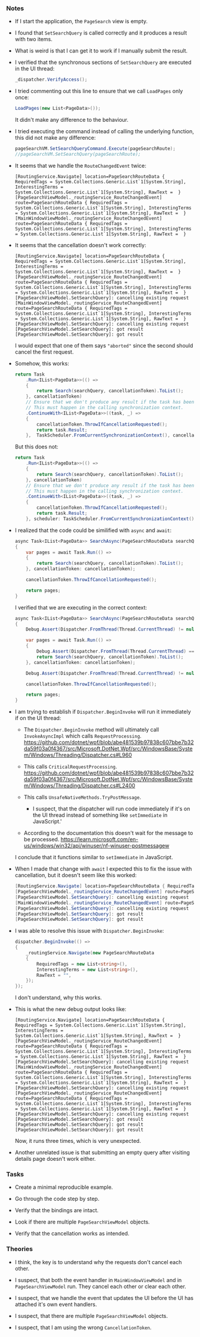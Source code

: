 ### Notes

-	If I start the application, the `PageSearch` view is empty.

-	I found that `SetSearchQuery` is called correctly and it produces a result with two items.

-	What is weird is that I can get it to work if I manually submit the result.

-	I verified that the synchronous sections of `SetSearchQuery` are executed in the UI thread:

	```csharp
    _dispatcher.VerifyAccess();
	```

-	I tried commenting out this line to ensure that we call `LoadPages` only once:

	```csharp
	LoadPages(new List<PageData>());
	```

	It didn't make any difference to the behaviour.

-	I tried executing the command instead of calling the underlying function, this did not make any difference:

	```csharp
	pageSearchVM.SetSearchQueryCommand.Execute(pageSearchRoute);
    //pageSearchVM.SetSearchQuery(pageSearchRoute);
	```

-	It seems that we handle the `RouteChangedEvent` twice:

	```none
	[RoutingService.Navigate] location=PageSearchRouteData { RequiredTags = System.Collections.Generic.List`1[System.String], InterestingTerms = System.Collections.Generic.List`1[System.String], RawText =  }
	[PageSearchViewModel._routingService_RouteChangedEvent] route=PageSearchRouteData { RequiredTags = System.Collections.Generic.List`1[System.String], InterestingTerms = System.Collections.Generic.List`1[System.String], RawText =  }
	[MainWindowViewModel._routingService_RouteChangedEvent] route=PageSearchRouteData { RequiredTags = System.Collections.Generic.List`1[System.String], InterestingTerms = System.Collections.Generic.List`1[System.String], RawText =  }
	```

-	It seems that the cancellation doesn't work correctly:

	```none
	[RoutingService.Navigate] location=PageSearchRouteData { RequiredTags = System.Collections.Generic.List`1[System.String], InterestingTerms = System.Collections.Generic.List`1[System.String], RawText =  }
	[PageSearchViewModel._routingService_RouteChangedEvent] route=PageSearchRouteData { RequiredTags = System.Collections.Generic.List`1[System.String], InterestingTerms = System.Collections.Generic.List`1[System.String], RawText =  }
	[PageSearchViewModel.SetSearchQuery]: cancelling existing request
	[MainWindowViewModel._routingService_RouteChangedEvent] route=PageSearchRouteData { RequiredTags = System.Collections.Generic.List`1[System.String], InterestingTerms = System.Collections.Generic.List`1[System.String], RawText =  }
	[PageSearchViewModel.SetSearchQuery]: cancelling existing request
	[PageSearchViewModel.SetSearchQuery]: got result
	[PageSearchViewModel.SetSearchQuery]: got result
	```

	I would expect that one of them says `"aborted"` since the second should cancel the first request.

-	Somehow, this works:
	```csharp
	return Task
        .Run<IList<PageData>>(() =>
        {
            return Search(searchQuery, cancellationToken).ToList();
        }, cancellationToken)
        // Ensure that we don't produce any result if the task has been cancelled.
        // This must happen in the calling synchronization context.
        .ContinueWith<IList<PageData>>((task, _) =>
        {
            cancellationToken.ThrowIfCancellationRequested();
            return task.Result;
        },  TaskScheduler.FromCurrentSynchronizationContext(), cancellationToken);
	```
	But this does not:
	```csharp
    return Task
        .Run<IList<PageData>>(() =>
        {
            return Search(searchQuery, cancellationToken).ToList();
        }, cancellationToken)
        // Ensure that we don't produce any result if the task has been cancelled.
        // This must happen in the calling synchronization context.
        .ContinueWith<IList<PageData>>((task, _) =>
        {
            cancellationToken.ThrowIfCancellationRequested();
            return task.Result;
        }, scheduler: TaskScheduler.FromCurrentSynchronizationContext(), cancellationToken: cancellationToken);
	```

-	I realized that the code could be similified with `async` and `await`:

	```csharp
	async Task<IList<PageData>> SearchAsync(PageSearchRouteData searchQuery, CancellationToken cancellationToken = default)
    {
        var pages = await Task.Run(() =>
        {
            return Search(searchQuery, cancellationToken).ToList();
        }, cancellationToken: cancellationToken);

        cancellationToken.ThrowIfCancellationRequested();

        return pages;
    }
	```
	I verified that we are executing in the correct context:
	```csharp
	async Task<IList<PageData>> SearchAsync(PageSearchRouteData searchQuery, CancellationToken cancellationToken = default)
    {
        Debug.Assert(Dispatcher.FromThread(Thread.CurrentThread) != null);

        var pages = await Task.Run(() =>
        {
            Debug.Assert(Dispatcher.FromThread(Thread.CurrentThread) == null);
            return Search(searchQuery, cancellationToken).ToList();
        }, cancellationToken: cancellationToken);

        Debug.Assert(Dispatcher.FromThread(Thread.CurrentThread) != null);

        cancellationToken.ThrowIfCancellationRequested();

        return pages;
    }
    ```

-   I am trying to establish if `Dispatcher.BeginInvoke` will run it immediately if on the UI thread:

    -   The `Dispatcher.BeginInvoke` method will ultimately call `InvokeAsyncImpl` which calls `RequestProcessing`.
        https://github.com/dotnet/wpf/blob/abe481539b97838c607bbe7b32da59f03a0f4367/src/Microsoft.DotNet.Wpf/src/WindowsBase/System/Windows/Threading/Dispatcher.cs#L960

    -   This calls `CriticalRequestProcessing`.
        https://github.com/dotnet/wpf/blob/abe481539b97838c607bbe7b32da59f03a0f4367/src/Microsoft.DotNet.Wpf/src/WindowsBase/System/Windows/Threading/Dispatcher.cs#L2400

    -   This calls `UnsafeNativeMethods.TryPostMessage`.
        -   I suspect, that the dispatcher will run code immediately if it's on the UI thread instead of something like `setImmediate` in JavaScript.'

    -   According to the documentation this doesn't wait for the message to be processed.
        https://learn.microsoft.com/en-us/windows/win32/api/winuser/nf-winuser-postmessagew

    I conclude that it functions similar to `setImmediate` in JavaScript.

-   When I made that change with `await` I expected this to fix the issue with cancellation, but it doesn't seem like this worked:
    ```csharp
    [RoutingService.Navigate] location=PageSearchRouteData { RequiredTags = System.Collections.Generic.List`1[System.String], InterestingTerms = System.Collections.Generic.List`1[System.String], RawText =  }
    [PageSearchViewModel._routingService_RouteChangedEvent] route=PageSearchRouteData { RequiredTags = System.Collections.Generic.List`1[System.String], InterestingTerms = System.Collections.Generic.List`1[System.String], RawText =  }
    [PageSearchViewModel.SetSearchQuery]: cancelling existing request
    [MainWindowViewModel._routingService_RouteChangedEvent] route=PageSearchRouteData { RequiredTags = System.Collections.Generic.List`1[System.String], InterestingTerms = System.Collections.Generic.List`1[System.String], RawText =  }
    [PageSearchViewModel.SetSearchQuery]: cancelling existing request
    [PageSearchViewModel.SetSearchQuery]: got result
    [PageSearchViewModel.SetSearchQuery]: got result
    ```

-   I was able to resolve this issue with `Dispatcher.BeginInvoke`:
    ```csharp
    dispatcher.BeginInvoke(() =>
    {
        _routingService.Navigate(new PageSearchRouteData
        {
            RequiredTags = new List<string>(),
            InterestingTerms = new List<string>(),
            RawText = "",
        });
    });
    ```
    I don't understand, why this works.

-   This is what the new debug output looks like:
    ```none
    [RoutingService.Navigate] location=PageSearchRouteData { RequiredTags = System.Collections.Generic.List`1[System.String], InterestingTerms = System.Collections.Generic.List`1[System.String], RawText =  }
    [PageSearchViewModel._routingService_RouteChangedEvent] route=PageSearchRouteData { RequiredTags = System.Collections.Generic.List`1[System.String], InterestingTerms = System.Collections.Generic.List`1[System.String], RawText =  }
    [PageSearchViewModel.SetSearchQuery]: cancelling existing request
    [MainWindowViewModel._routingService_RouteChangedEvent] route=PageSearchRouteData { RequiredTags = System.Collections.Generic.List`1[System.String], InterestingTerms = System.Collections.Generic.List`1[System.String], RawText =  }
    [PageSearchViewModel.SetSearchQuery]: cancelling existing request
    [PageSearchViewModel._routingService_RouteChangedEvent] route=PageSearchRouteData { RequiredTags = System.Collections.Generic.List`1[System.String], InterestingTerms = System.Collections.Generic.List`1[System.String], RawText =  }
    [PageSearchViewModel.SetSearchQuery]: cancelling existing request
    [PageSearchViewModel.SetSearchQuery]: got result
    [PageSearchViewModel.SetSearchQuery]: got result
    [PageSearchViewModel.SetSearchQuery]: got result
    ```
    Now, it runs three times, which is very unexpected.

-   Another unrelated issue is that submitting an empty query after visiting details page doesn't work either.

### Tasks

-   Create a minimal reproducible example.

-	Go through the code step by step.

-   Verify that the bindings are intact.

-   Look if there are multiple `PageSearchViewModel` objects.

-   Verify that the cancellation works as intended.

### Theories

-   I think, the key is to understand why the requests don't cancel each other.

-	I suspect, that both the event handler in `MainWindowViewModel` and in `PageSearchViewModel` run.
	They cancel each other or clear each other.

-	I suspect, that we handle the event that updates the UI before the UI has attached it's own event handlers.

-   I suspect, that there are multiple `PageSearchViewModel` objects.

-   I suspect, that I am using the wrong `CancellationToken`.
